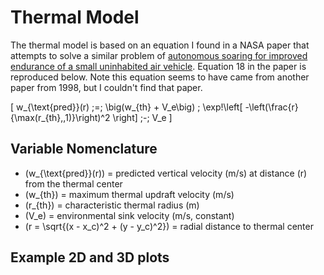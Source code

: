 # Thermal Model
The thermal model is based on an equation I found in a NASA paper that attempts to solve a similar problem of [autonomous soaring for improved endurance of a small uninhabited air vehicle](https://ntrs.nasa.gov/api/citations/20050041655/downloads/20050041655.pdf). Equation 18 in the paper is reproduced below. Note this equation seems to have came from another paper from 1998, but I couldn't find that paper.

\[
w_{\text{pred}}(r) \;=\; \big(w_{th} + V_e\big) \;
    \exp\!\left[ -\left(\frac{r}{\max(r_{th},\,1)}\right)^2 \right]
    \;-\; V_e
\]

## Variable Nomenclature

- \(w_{\text{pred}}(r)\) = predicted vertical velocity (m/s) at distance \(r\) from the thermal center  
- \(w_{th}\) = maximum thermal updraft velocity (m/s)  
- \(r_{th}\) = characteristic thermal radius (m)  
- \(V_e\) = environmental sink velocity (m/s, constant)  
- \(r = \sqrt{(x - x_c)^2 + (y - y_c)^2}\) = radial distance to thermal center  

## Example 2D and 3D plots